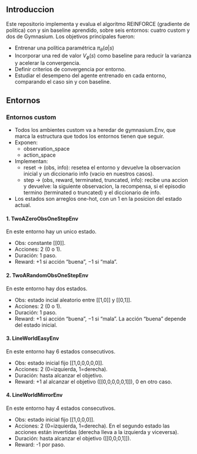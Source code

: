 ## Introduccion

Este repositorio implementa y evalua el algoritmo REINFORCE (gradiente de politica) con y sin baseline aprendido, sobre seis entornos: cuatro custom y dos de Gymnasium. Los objetivos principales fueron:

- Entrenar una política paramétrica $\pi_\theta (a|s)$
- Incorporar una red de valor $V_\phi (s)$ como baseline para reducir la varianza y acelerar la convergencia.
- Definir criterios de convergencia por entorno.
- Estudiar el desempeno del agente entrenado en cada entorno, comparando el caso sin y con baseline.

## Entornos

### Entornos custom

- Todos los ambientes custom va a heredar de gymnasium.Env, que marca la estructura que todos los entornos tienen que seguir.
- Exponen:
    - observation_space
    - action_space
- Implementan:
    - reset → (obs, info): resetea el entorno y devuelve la observacion inicial y un diccionario info (vacio en nuestros casos).
    - step → (obs, reward, terminated, truncated, info): recibe una accion y devuelve: la siguiente observacion, la recompensa, si el episodio termino (terminated o truncated) y el diccionario de info.
- Los estados son arreglos one-hot, con un 1 en la posicion del estado actual.

#### 1. TwoAZeroObsOneStepEnv
En este entorno hay un unico estado.
- Obs: constante [[0]].
- Acciones: 2 (0 o 1).
- Duración: 1 paso.
- Reward: +1 si acción “buena”, −1 si “mala”.

#### 2. TwoARandomObsOneStepEnv
En este entorno hay dos estados.
- Obs: estado incial aleatorio entre [[1,0]] y [[0,1]].
- Acciones: 2 (0 o 1).
- Duración: 1 paso.
- Reward: +1 si acción “buena”, −1 si “mala”. La acción “buena” depende del estado inicial.

#### 3. LineWorldEasyEnv
En este entorno hay 6 estados consecutivos.
- Obs: estado inicial fijo [[1,0,0,0,0,0]].
- Acciones: 2 (0=izquierda, 1=derecha).
- Duración: hasta alcanzar el objetivo. 
- Reward: +1 al alcanzar el objetivo ([[0,0,0,0,0,1]]), 0 en otro caso.

#### 4. LineWorldMirrorEnv
En este entorno hay 4 estados consecutivos.
- Obs: estado inicial fijo [[1,0,0,0]].
- Acciones: 2 (0=izquierda, 1=derecha). En el segundo estado las acciones están invertidas (derecha lleva a la izquierda y viceversa).
- Duración: hasta alcanzar el objetivo ([[0,0,0,1]]).
- Reward: -1 por paso.

